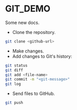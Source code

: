 # GIT_DEMO

Some new docs.

- Clone the repository.
```bash
git clone <github-url>
```
- Make changes.
- Add changes to Git's history:
```bash
git status
git diff
git add <file-name>
git commit -m "<git-message>"
git log
```
- Send files to GitHub.
```bash
git push
```
